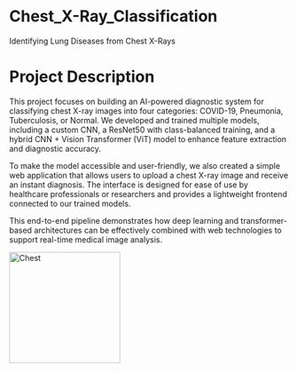 # Chest_X-Ray_Classification
Identifying Lung Diseases from Chest X-Rays
# Project Description
This project focuses on building an AI-powered diagnostic system for classifying chest X-ray images into four categories: COVID-19, Pneumonia, Tuberculosis, or Normal. We developed and trained multiple models, including a custom CNN, a ResNet50 with class-balanced training, and a hybrid CNN + Vision Transformer (ViT) model to enhance feature extraction and diagnostic accuracy.

To make the model accessible and user-friendly, we also created a simple web application that allows users to upload a chest X-ray image and receive an instant diagnosis. The interface is designed for ease of use by healthcare professionals or researchers and provides a lightweight frontend connected to our trained models.

This end-to-end pipeline demonstrates how deep learning and transformer-based architectures can be effectively combined with web technologies to support real-time medical image analysis.

<img src="https://github.com/user-attachments/assets/9209983a-3150-4308-a922-402ceb817b35" alt="Chest" width="200"/>

